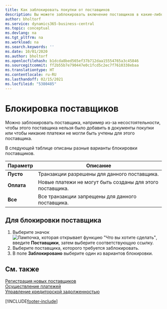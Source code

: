 ```yaml
---
title: Как заблокировать покупки от поставщиков
description: Вы можете заблокировать включение поставщиков в какие-либо транзакции или просто заблокировать новые платежи им.
author: bholtorf
ms.service: dynamics365-business-central
ms.topic: conceptual
ms.devlang: na
ms.tgt_pltfrm: na
ms.workload: na
ms.search.keywords: ''
ms.date: 10/01/2020
ms.author: bholtorf
ms.openlocfilehash: b1dcda8bed565ef37b712daa15554765a3c45846
ms.sourcegitcommit: ff2b55b7e790447e0c1fcd5c2ec7f7610338ebaa
ms.translationtype: HT
ms.contentlocale: ru-RU
ms.lasthandoff: 02/15/2021
ms.locfileid: "5380485"
---
```

# <a name="block-vendors"></a>Блокировка поставщиков
Можно заблокировать поставщика, например из-за несостоятельности, чтобы этого поставщика нельзя было добавить в документы покупки или чтобы никакие платежи не могли быть учтены для этого поставщика.

В следующей таблице описаны разные варианты блокировки поставщиков.  

|Параметр|Описание|  
|--------------------|------------|  
|**Пусто**|Транзакции разрешены для данного поставщика.|
|**Оплата**|Новые платежи не могут быть созданы для этого поставщика.|  
|**Все**|Все транзакции запрещены для данного поставщика.|  

## <a name="to-block-a-vendor"></a>Для блокировки поставщика  
1. Выберите значок ![Лампочка, которая открывает функцию "Что вы хотите сделать"](media/ui-search/search_small.png "Что вы хотите сделать"), введите **Поставщики**, затем выберите соответствующую ссылку.
2. Выберите поставщика, которого требуется заблокировать.
3. В поле **Заблокировано** выберите один из вариантов блокировки.

## <a name="see-also"></a>См. также  
[Регистрация новых поставщиков](purchasing-how-register-new-vendors.md)  
[Осуществление платежей](payables-make-payments.md)  
[Управление кредиторской задолженностью](payables-manage-payables.md)


[!INCLUDE[footer-include](includes/footer-banner.md)]